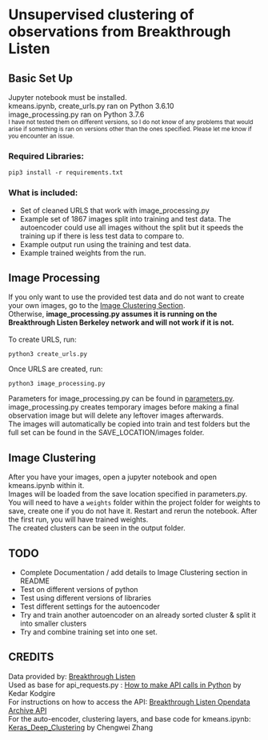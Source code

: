 # Unsupervised clustering of observations from Breakthrough Listen
## Basic Set Up
Jupyter notebook must be installed. </br>
kmeans.ipynb, create_urls.py ran on Python 3.6.10 <br>
image_processing.py ran on Python 3.7.6 <br>
<sub>I have not tested them on different versions, so I do not know of any problems that would arise
if something is ran on versions other than the ones specified. Please let me know if you encounter an issue.<br> </sub>
### Required Libraries:
```
pip3 install -r requirements.txt
```
### What is included:
* Set of cleaned URLS that work with image_processing.py <br>
* Example set of 1867 images split into training and test data. The autoencoder could use all images without the 
split but it speeds the training up if there is less test data to compare to.<br>
* Example output run using the training and test data. <br>
* Example trained weights from the run.
## Image Processing
If you only want to use the provided test data and do not want to create your own images, 
go to the [Image Clustering Section](#image-clustering).<br>
Otherwise, <b> image_processing.py assumes it is running on the Breakthrough Listen Berkeley 
network and will not work if it is not. </b> <br>
<br>
To create URLS, run:
```
python3 create_urls.py
```
Once URLS are created, run:
```
python3 image_processing.py
```
Parameters for image_processing.py can be found in [parameters.py](parameters.py).<br>
image_processing.py creates temporary images before making a final observation image but will delete any leftover images afterwards. <br>
The images will automatically be copied into train and test folders but the full set can be found in the SAVE_LOCATION/images folder.

## Image Clustering
After you have your images, open a jupyter notebook and open kmeans.ipynb within it. <br>
Images will be loaded from the save location specified in parameters.py. <br>
You will need to have a `weights` folder within the project folder for weights to save, create one if you do not have it.
Restart and rerun the notebook. After the first run, you will have trained weights. <br>
The created clusters can be seen in the output folder.
## TODO
* Complete Documentation / add details to Image Clustering section in README
* Test on different versions of python
* Test using different versions of libraries
* Test different settings for the autoencoder
* Try and train another autoencoder on an already sorted cluster & split it into smaller clusters
* Try and combine training set into one set.

## CREDITS
Data provided by: [Breakthrough Listen](https://breakthroughinitiatives.org/initiative/1) <br>
Used as base for api_requests.py : [How to make API calls in Python](https://www.educative.io/answers/how-to-make-api-calls-in-python) by Kedar Kodgire<br>
For instructions on how to access the API: [Breakthrough Listen Opendata Archive API](https://github.com/ggroode/bl-opendata)<br>
For the auto-encoder, clustering layers, and base code for kmeans.ipynb: [Keras_Deep_Clustering](https://github.com/Tony607/Keras_Deep_Clustering) by Chengwei Zhang